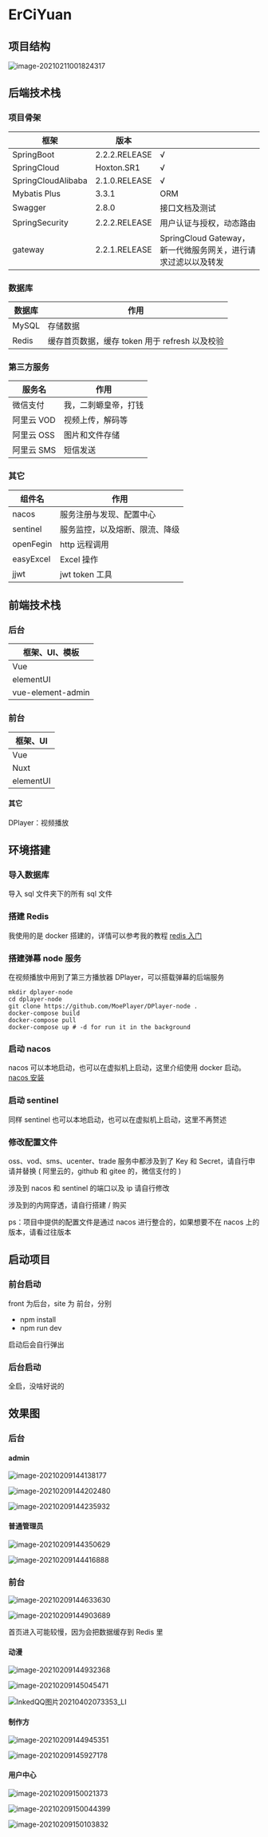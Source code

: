 # ErCiYuan



## 项目结构

![image-20210211001824317](https://gitee.com/antigenmhc/picture/raw/master/img/20210211001826.png)



## 后端技术栈

### 项目骨架

| 框架               | 版本          |                                                              |
| ------------------ | ------------- | ------------------------------------------------------------ |
| SpringBoot         | 2.2.2.RELEASE | √                                                            |
| SpringCloud        | Hoxton.SR1    | √                                                            |
| SpringCloudAlibaba | 2.1.0.RELEASE | √                                                            |
| Mybatis Plus       | 3.3.1         | ORM                                                          |
| Swagger            | 2.8.0         | 接口文档及测试                                               |
| SpringSecurity     | 2.2.2.RELEASE | 用户认证与授权，动态路由                                     |
| gateway            | 2.2.1.RELEASE | SpringCloud Gateway，新一代微服务网关，进行请求过滤以以及转发 |



### 数据库

| 数据库 | 作用                                           |
| ------ | ---------------------------------------------- |
| MySQL  | 存储数据                                       |
| Redis  | 缓存首页数据，缓存 token 用于 refresh 以及校验 |



### 第三方服务

| 服务名     | 作用                 |
| ---------- | -------------------- |
| 微信支付   | 我，二刺螈皇帝，打钱 |
| 阿里云 VOD | 视频上传，解码等     |
| 阿里云 OSS | 图片和文件存储       |
| 阿里云 SMS | 短信发送             |



### 其它

| 组件名    | 作用                           |
| --------- | ------------------------------ |
| nacos     | 服务注册与发现、配置中心       |
| sentinel  | 服务监控，以及熔断、限流、降级 |
| openFegin | http 远程调用                  |
| easyExcel | Excel 操作                     |
| jjwt      | jwt token 工具                 |





## 前端技术栈



### 后台

| 框架、UI、模板    |
| ----------------- |
| Vue               |
| elementUI         |
| vue-element-admin |



### 前台

| 框架、UI  |
| --------- |
| Vue       |
| Nuxt      |
| elementUI |



#### 其它

DPlayer：视频播放



## 环境搭建



### 导入数据库

导入 sql 文件夹下的所有 sql 文件



### 搭建 Redis

我使用的是 docker 搭建的，详情可以参考我的教程 [redis 入门](https://www.yuque.com/antigenmhc/oqye1q/gz5scs#3579ecf8)



### 搭建弹幕 node 服务

在视频播放中用到了第三方播放器 DPlayer，可以搭载弹幕的后端服务

```shell
mkdir dplayer-node
cd dplayer-node
git clone https://github.com/MoePlayer/DPlayer-node .
docker-compose build
docker-compose pull
docker-compose up # -d for run it in the background
```



### 启动 nacos

nacos 可以本地启动，也可以在虚拟机上启动，这里介绍使用 docker 启动。[nacos 安装](https://www.yuque.com/antigenmhc/tg6usw/ailhhi#4f09501c)



### 启动 sentinel

同样 sentinel 也可以本地启动，也可以在虚拟机上启动，这里不再赘述



### 修改配置文件

oss、vod、sms、ucenter、trade 服务中都涉及到了 Key 和 Secret，请自行申请并替换 ( 阿里云的，github 和 gitee 的，微信支付的 )

涉及到 nacos 和 sentinel 的端口以及 ip 请自行修改

涉及到的内网穿透，请自行搭建 / 购买

ps：项目中提供的配置文件是通过 nacos 进行整合的，如果想要不在 nacos 上的版本，请看过往版本





## 启动项目



### 前台启动

front 为后台，site 为 前台，分别

- npm install
- npm run dev

启动后会自行弹出



### 后台启动

全启，没啥好说的



## 效果图

### 后台

#### admin

![image-20210209144138177](https://gitee.com/antigenmhc/picture/raw/master/img/20210209144211.png)

![image-20210209144202480](https://gitee.com/antigenmhc/picture/raw/master/img/20210209144216.png)

![image-20210209144235932](https://gitee.com/antigenmhc/picture/raw/master/img/20210209144237.png)



#### 普通管理员

![image-20210209144350629](https://gitee.com/antigenmhc/picture/raw/master/img/20210209144351.png)

![image-20210209144416888](https://gitee.com/antigenmhc/picture/raw/master/img/20210209144418.png)





### 前台

![image-20210209144633630](https://gitee.com/antigenmhc/picture/raw/master/img/20210209144635.png)

![image-20210209144903689](https://gitee.com/antigenmhc/picture/raw/master/img/20210209144904.png)

首页进入可能较慢，因为会把数据缓存到 Redis 里



#### 动漫

![image-20210209144932368](https://gitee.com/antigenmhc/picture/raw/master/img/20210209144933.png)

![image-20210209145045471](https://gitee.com/antigenmhc/picture/raw/master/img/20210209145046.png)

![InkedQQ图片20210402073353_LI](https://gitee.com/antigenmhc/picture/raw/master/img/20210402073632.jpg)



#### 制作方

![image-20210209144945351](https://gitee.com/antigenmhc/picture/raw/master/img/20210209144946.png)

![image-20210209145927178](https://gitee.com/antigenmhc/picture/raw/master/img/20210209145928.png)





#### 用户中心

![image-20210209150021373](https://gitee.com/antigenmhc/picture/raw/master/img/20210209150022.png)

![image-20210209150044399](https://gitee.com/antigenmhc/picture/raw/master/img/20210209150045.png)

![image-20210209150103832](https://gitee.com/antigenmhc/picture/raw/master/img/20210209150104.png)





